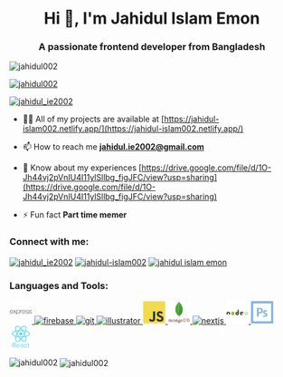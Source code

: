 <h1 align="center">Hi 👋, I'm Jahidul Islam Emon</h1>
<h3 align="center">A passionate frontend developer from Bangladesh</h3>

<p align="left"> <img src="https://komarev.com/ghpvc/?username=jahidul002&label=Profile%20views&color=0e75b6&style=flat" alt="jahidul002" /> </p>

<p align="left"> <a href="https://github.com/ryo-ma/github-profile-trophy"><img src="https://github-profile-trophy.vercel.app/?username=jahidul002" alt="jahidul002" /></a> </p>

<p align="left"> <a href="https://twitter.com/jahidul_ie2002" target="blank"><img src="https://img.shields.io/twitter/follow/jahidul_ie2002?logo=twitter&style=for-the-badge" alt="jahidul_ie2002" /></a> </p>

- 👨‍💻 All of my projects are available at [https://jahidul-islam002.netlify.app/](https://jahidul-islam002.netlify.app/)

- 📫 How to reach me **jahidul.ie2002@gmail.com**

- 📄 Know about my experiences [https://drive.google.com/file/d/1O-Jh44vj2pVnIU4I11ylSllbg_figJFC/view?usp=sharing](https://drive.google.com/file/d/1O-Jh44vj2pVnIU4I11ylSllbg_figJFC/view?usp=sharing)

- ⚡ Fun fact **Part time memer**

<h3 align="left">Connect with me:</h3>
<p align="left">
<a href="https://twitter.com/jahidul_ie2002" target="blank"><img align="center" src="https://raw.githubusercontent.com/rahuldkjain/github-profile-readme-generator/master/src/images/icons/Social/twitter.svg" alt="jahidul_ie2002" height="30" width="40" /></a>
<a href="https://linkedin.com/in/jahidul-islam002" target="blank"><img align="center" src="https://raw.githubusercontent.com/rahuldkjain/github-profile-readme-generator/master/src/images/icons/Social/linked-in-alt.svg" alt="jahidul-islam002" height="30" width="40" /></a>
<a href="https://fb.com/jahidul islam emon" target="blank"><img align="center" src="https://raw.githubusercontent.com/rahuldkjain/github-profile-readme-generator/master/src/images/icons/Social/facebook.svg" alt="jahidul islam emon" height="30" width="40" /></a>
</p>

<h3 align="left">Languages and Tools:</h3>
<p align="left"> <a href="https://expressjs.com" target="_blank" rel="noreferrer"> <img src="https://raw.githubusercontent.com/devicons/devicon/master/icons/express/express-original-wordmark.svg" alt="express" width="40" height="40"/> </a> <a href="https://firebase.google.com/" target="_blank" rel="noreferrer"> <img src="https://www.vectorlogo.zone/logos/firebase/firebase-icon.svg" alt="firebase" width="40" height="40"/> </a> <a href="https://git-scm.com/" target="_blank" rel="noreferrer"> <img src="https://www.vectorlogo.zone/logos/git-scm/git-scm-icon.svg" alt="git" width="40" height="40"/> </a> <a href="https://www.adobe.com/in/products/illustrator.html" target="_blank" rel="noreferrer"> <img src="https://www.vectorlogo.zone/logos/adobe_illustrator/adobe_illustrator-icon.svg" alt="illustrator" width="40" height="40"/> </a> <a href="https://developer.mozilla.org/en-US/docs/Web/JavaScript" target="_blank" rel="noreferrer"> <img src="https://raw.githubusercontent.com/devicons/devicon/master/icons/javascript/javascript-original.svg" alt="javascript" width="40" height="40"/> </a> <a href="https://www.mongodb.com/" target="_blank" rel="noreferrer"> <img src="https://raw.githubusercontent.com/devicons/devicon/master/icons/mongodb/mongodb-original-wordmark.svg" alt="mongodb" width="40" height="40"/> </a> <a href="https://nextjs.org/" target="_blank" rel="noreferrer"> <img src="https://cdn.worldvectorlogo.com/logos/nextjs-2.svg" alt="nextjs" width="40" height="40"/> </a> <a href="https://nodejs.org" target="_blank" rel="noreferrer"> <img src="https://raw.githubusercontent.com/devicons/devicon/master/icons/nodejs/nodejs-original-wordmark.svg" alt="nodejs" width="40" height="40"/> </a> <a href="https://www.photoshop.com/en" target="_blank" rel="noreferrer"> <img src="https://raw.githubusercontent.com/devicons/devicon/master/icons/photoshop/photoshop-line.svg" alt="photoshop" width="40" height="40"/> </a> <a href="https://reactjs.org/" target="_blank" rel="noreferrer"> <img src="https://raw.githubusercontent.com/devicons/devicon/master/icons/react/react-original-wordmark.svg" alt="react" width="40" height="40"/> </a> </p>

<p><img align="left" src="https://github-readme-stats.vercel.app/api/top-langs?username=jahidul002&show_icons=true&locale=en&layout=compact" alt="jahidul002" /></p>

<p>&nbsp;<img align="center" src="https://github-readme-stats.vercel.app/api?username=jahidul002&show_icons=true&locale=en" alt="jahidul002" /></p>
